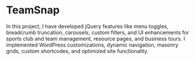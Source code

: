 # TeamSnap
In this project, I have developed jQuery features like menu toggles, breadcrumb truncation, carousels, custom filters, and UI enhancements for sports club and team management, resource pages, and business tours. I implemented WordPress customizations, dynamic navigation, masonry grids, custom shortcodes, and optimized site functionality.
